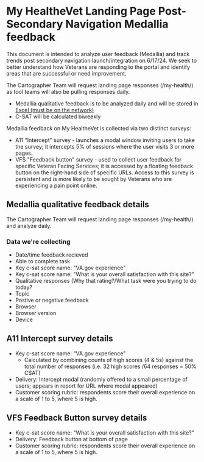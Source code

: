 # My HealtheVet Landing Page Post-Secondary Navigation Medallia feedback 

This document is intended to analyze user feedback (Medallia) and track trends post secondary navigation launch/integration on 6/17/24. We seek to better understand how Veterans are responding to the portal and identify areas that are successful or need improvement. 

The Cartographer Team will request landing page responses (/my-health/) as tool teams will also be pulling responses daily. 
- Medallia qualitative feedback is to be analyzed daily and will be stored in [Excel (must be on the network)](https://dvagov.sharepoint.com/:x:/s/oitmhvonvagovcartographyteam/EVY2_fiGl7dMpbL1nhDRDjQBbvhwxRsKc611SDKas9oa7A?e=G5mtdl) 
- C-SAT will be calculated biweekly 

Medallia feedback on My HealtheVet is collected via two distinct surveys: 

* A11 "Intercept" survey - launches a modal window inviting users to take the survey; it intercepts 5% of sessions where the user visits 3 or more pages.
* VFS "Feedback button" survey - used to collect user feedback for specific Veteran Facing Services; it is accessed by a floating feedback button on the right-hand side of specific URLs. Access to this survey is persistent and is more likely to be sought by Veterans who are experiencing a pain point online.

## Medallia qualitative feedback details
The Cartographer Team will request landing page responses (/my-health/) and analyze daily. 

### Data we're collecting
- Date/time feedback recieved
- Able to complete task
- Key c-sat score name: "VA.gov experience"
- Key c-sat score name: "What is your overall satisfaction with this site?"
- Qualitative responses (Why that rating?/What task were you trying to do today?
- Topic
- Postive or negative feedback
- Browser
- Browser version
- Device 

## A11 Intercept survey details

* Key c-sat score name: "VA.gov experience"
  * Calculated by combining counts of high scores (4 & 5s) against the total number of responses (i.e. 32 high scores /64 responses = 50% CSAT)
* Delivery: Intercept modal (randomly offered to a small percentage of users; appears in report for URL where modal appeared)
* Customer scoring rubric: respondents score their overall experience on a scale of 1 to 5, where 5 is high.

## VFS Feedback Button survey details

* Key c-sat score name: "What is your overall satisfaction with this site?"
* Delivery: Feedback button at bottom of page
* Customer scoring rubric: respondents score their overall experience on a scale of 1 to 5, where 5 is high.


